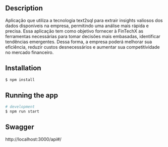 ## Description

Aplicação que utiliza a tecnologia text2sql para extrair
insights valiosos dos dados disponíveis na empresa, permitindo uma análise mais rápida e
precisa. Essa aplicação tem como objetivo fornecer à FinTechX as ferramentas necessárias
para tomar decisões mais embasadas, identificar tendências emergentes. Dessa forma, a
empresa poderá melhorar sua eficiência, reduzir custos desnecessários e aumentar sua
competitividade no mercado financeiro.

## Installation

```bash
$ npm install
```

## Running the app

```bash
# development
$ npm run start
```

## Swagger
http://localhost:3000/api#/
